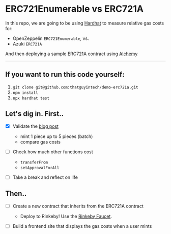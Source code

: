 # ERC721Enumerable vs ERC721A 

In this repo, we are going to be using [Hardhat](https://hardhat.org/) to measure
relative gas costs for:

* OpenZeppelin `ERC721Enumerable`, vs.
* Azuki `ERC721A`

And then deploying a sample ERC721A contract using [Alchemy](https://www.alchemy.com/)

---

## If you want to run this code yourself:

1. `git clone git@github.com:thatguyintech/demo-erc721a.git`
2. `npm install`
3. `npx hardhat test`

## Let's dig in. First..

- [x] Validate the [blog post](https://www.azuki.com/erc721a)
    - mint 1 piece up to 5 pieces (batch)
    - compare gas costs

- [ ] Check how much other functions cost
    - `transferFrom`
    - `setApprovalForAll`

- [ ] Take a break and reflect on life

## Then..

- [ ] Create a new contract that inherits from the ERC721A contract
    - Deploy to Rinkeby! Use the [Rinkeby Faucet](https://RinkebyFaucet.com).

- [ ] Build a frontend site that displays the gas costs when a user mints